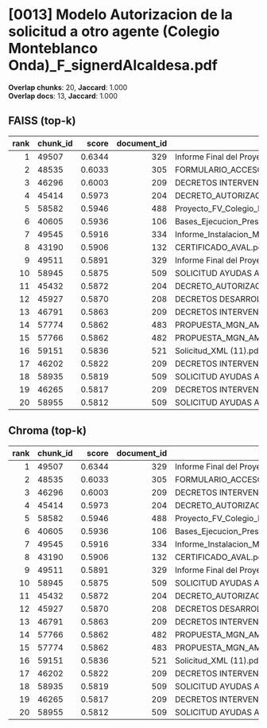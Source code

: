 # [0013] Modelo Autorizacion de la solicitud a otro agente (Colegio Monteblanco Onda)_F_signerdAlcaldesa.pdf

**Overlap chunks**: 20, **Jaccard**: 1.000  
**Overlap docs**: 13, **Jaccard**: 1.000

## FAISS (top-k)
rank | chunk_id | score | document_id | title
---:|---|---:|---:|---
1 | 49507 | 0.6344 | 329 | Informe Final del Proyecto Monteblanco.pdf
2 | 48535 | 0.6033 | 305 | FORMULARIO_ACCESO_PID.pdf
3 | 46296 | 0.6003 | 209 | DECRETOS INTERVENCIÓN 1S 2024.PDF
4 | 45414 | 0.5973 | 204 | DECRETO_AUTORIZACION_DELEGACION_FIRMA_ELECTRONICA_ALCALDIA.pdf
5 | 58582 | 0.5946 | 488 | Proyecto_FV_Colegio_Monteblanco_F.pdf
6 | 40605 | 0.5936 | 106 | Bases_Ejecucion_Presupuesto_2025.pdf
7 | 49545 | 0.5916 | 334 | Informe_Instalacion_Monteblanco.docx
8 | 43190 | 0.5906 | 132 | CERTIFICADO_AVAL.pdf
9 | 49511 | 0.5891 | 329 | Informe Final del Proyecto Monteblanco.pdf
10 | 58945 | 0.5875 | 509 | SOLICITUD AYUDAS AFPE.pdf
11 | 45432 | 0.5872 | 204 | DECRETO_AUTORIZACION_DELEGACION_FIRMA_ELECTRONICA_ALCALDIA.pdf
12 | 45927 | 0.5870 | 208 | DECRETOS DESARROLLO LOCAL1S 2024.PDF
13 | 46791 | 0.5863 | 209 | DECRETOS INTERVENCIÓN 1S 2024.PDF
14 | 57774 | 0.5862 | 483 | PROPUESTA_MGN_AMPLIACION_OEP_2025_1744288308881[1].pdf
15 | 57766 | 0.5862 | 482 | PROPUESTA_MGN_AMPLIACION_OEP_2025_1744288308881[1] (1).pdf
16 | 59151 | 0.5836 | 521 | Solicitud_XML (11).pdf
17 | 46202 | 0.5822 | 209 | DECRETOS INTERVENCIÓN 1S 2024.PDF
18 | 58935 | 0.5819 | 509 | SOLICITUD AYUDAS AFPE.pdf
19 | 46265 | 0.5817 | 209 | DECRETOS INTERVENCIÓN 1S 2024.PDF
20 | 58955 | 0.5812 | 509 | SOLICITUD AYUDAS AFPE.pdf

## Chroma (top-k)
rank | chunk_id | score | document_id | title
---:|---|---:|---:|---
1 | 49507 | 0.6344 | 329 | Informe Final del Proyecto Monteblanco.pdf
2 | 48535 | 0.6033 | 305 | FORMULARIO_ACCESO_PID.pdf
3 | 46296 | 0.6003 | 209 | DECRETOS INTERVENCIÓN 1S 2024.PDF
4 | 45414 | 0.5973 | 204 | DECRETO_AUTORIZACION_DELEGACION_FIRMA_ELECTRONICA_ALCALDIA.pdf
5 | 58582 | 0.5946 | 488 | Proyecto_FV_Colegio_Monteblanco_F.pdf
6 | 40605 | 0.5936 | 106 | Bases_Ejecucion_Presupuesto_2025.pdf
7 | 49545 | 0.5916 | 334 | Informe_Instalacion_Monteblanco.docx
8 | 43190 | 0.5906 | 132 | CERTIFICADO_AVAL.pdf
9 | 49511 | 0.5891 | 329 | Informe Final del Proyecto Monteblanco.pdf
10 | 58945 | 0.5875 | 509 | SOLICITUD AYUDAS AFPE.pdf
11 | 45432 | 0.5872 | 204 | DECRETO_AUTORIZACION_DELEGACION_FIRMA_ELECTRONICA_ALCALDIA.pdf
12 | 45927 | 0.5870 | 208 | DECRETOS DESARROLLO LOCAL1S 2024.PDF
13 | 46791 | 0.5863 | 209 | DECRETOS INTERVENCIÓN 1S 2024.PDF
14 | 57766 | 0.5862 | 482 | PROPUESTA_MGN_AMPLIACION_OEP_2025_1744288308881[1] (1).pdf
15 | 57774 | 0.5862 | 483 | PROPUESTA_MGN_AMPLIACION_OEP_2025_1744288308881[1].pdf
16 | 59151 | 0.5836 | 521 | Solicitud_XML (11).pdf
17 | 46202 | 0.5822 | 209 | DECRETOS INTERVENCIÓN 1S 2024.PDF
18 | 58935 | 0.5819 | 509 | SOLICITUD AYUDAS AFPE.pdf
19 | 46265 | 0.5817 | 209 | DECRETOS INTERVENCIÓN 1S 2024.PDF
20 | 58955 | 0.5812 | 509 | SOLICITUD AYUDAS AFPE.pdf
